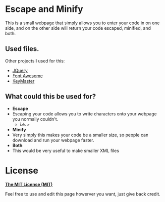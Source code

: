 # Escape and Minify

This is a small webpage that simply allows you to enter your code in on one side, and on the other side will return your code escaped, minified, and both.

## Used files.

Other projects I used for this:

* [JQuery](https://jquery.com/)
* [Font Awesome](https://fortawesome.github.io/Font-Awesome/)
* [KeyMaster](https://github.com/madrobby/keymaster)

## What could this be used for?

* **Escape**
 * Escaping your code allows you to write characters onto your webpage you normally couldn't.
   * i.e. `>`
* **Minify**
 * Very simply this makes your code be a smaller size, so people can download and run your webpage faster.
* **Both**
 * This would be very useful to make smaller XML files

# License

[**The MIT License (MIT)**](https://github.com/jaketr00/escape-minify/blob/visual/LICENSE.md)

Feel free to use and edit this page howerver you want, just give back credit.